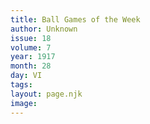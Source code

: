 ```yaml
---
title: Ball Games of the Week
author: Unknown
issue: 18
volume: 7
year: 1917
month: 28
day: VI
tags:
layout: page.njk
image:
---
```



